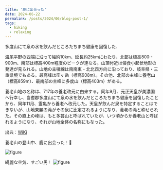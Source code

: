 ```yaml
---
title: '鹿に出会った'
date: 2024-06-22
permalink: /posts/2024/06/blog-post-1/
tags:
  - hiking
  - relaxing
---
```


多度山にて泉の水を飲んだところたちまち健康を回復した.

濃尾平野の西端に沿って幅約10km、延長約25kmにわたり、北部は標高800 - 900m、南部は標高400m程度のピークが連なる。山頂付近は侵食小起伏地形の発達が見られる。山地の主稜線は南南東 - 北北西方向に沿っており、岐阜県・三重県境でもある。最高峰は笙ヶ岳（標高908m）。その他、北部の主峰に養老山（標高859m）、最南部の主峰に多度山（標高403m）がある。

養老山地の名称は、717年の養老改元に由来する。同年9月、元正天皇が美濃国へ行幸し、当耆郡多度山にて泉の水を飲んだところたちまち健康を回復したことから、同年11月、霊亀から養老へ改元した。天皇が飲んだ泉を特定することはできないが、山地東麓の滝がその泉に比定されるようになり、養老の滝と称せられた。その直上の峰は、もと多芸山と呼ばれていたが、いつ頃からか養老山と呼ばれるようになり、それが山地全体の名称にもなった。

出典：[WiKi](https://ja.wikipedia.org/wiki/%E9%A4%8A%E8%80%81%E5%B1%B1%E5%9C%B0)

養老山の登山中、鹿に出会った！:deer:

![figure](/images/my_pictures/2024-06-22-1.jpg "鹿に出会ったり")

綺麗な空気、すごい男！
![figure](/images/my_pictures/2024-06-22-2.jpg "すごい男")

